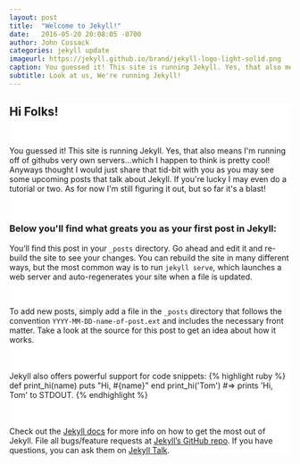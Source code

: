 ```yaml
---
layout: post
title:  "Welcome to Jekyll!"
date:   2016-05-20 20:08:05 -0700
author: John Cossack
categories: jekyll update
imageurl: https://jekyll.github.io/brand/jekyll-logo-light-solid.png
caption: You guessed it! This site is running Jekyll. Yes, that also means I'm running off of githubs very own servers...which I happen to think is pretty cool! Anyways thought I would just share that tid-bit with you as you may see some upcoming posts that talk about Jekyll. If you're lucky I may even do a tutorial or two. As for now I'm still figuring it out, but so far it's a blast!
subtitle: Look at us, We're running Jekyll!
---
```

<div class = "wrapper" style = "background-color: white;">
<h2>Hi Folks!</h2>
<div><br></div>

You guessed it! This site is running Jekyll. Yes, that also means I'm running off of githubs very own servers...which I happen to think is pretty cool! Anyways thought I would just share that tid-bit with you as you may see some upcoming posts that talk about Jekyll. If you're lucky I may even do a tutorial or two. As for now I'm still figuring it out, but so far it's a blast!
<div><br></div>
<h3>Below you'll find what greats you as your first post in Jekyll:</h3>

You’ll find this post in your `_posts` directory. Go ahead and edit it and re-build the site to see your changes. You can rebuild the site in many different ways, but the most common way is to run `jekyll serve`, which launches a web server and auto-regenerates your site when a file is updated.
<div><br></div>

To add new posts, simply add a file in the `_posts` directory that follows the convention `YYYY-MM-DD-name-of-post.ext` and includes the necessary front matter. Take a look at the source for this post to get an idea about how it works.
<div><br></div>
<div><br></div>
Jekyll also offers powerful support for code snippets:
{% highlight ruby %}
def print_hi(name)
  puts "Hi, #{name}"
end
print_hi('Tom')
#=> prints 'Hi, Tom' to STDOUT.
{% endhighlight %}
<div><br></div>
<div><br></div>

Check out the [Jekyll docs][jekyll-docs] for more info on how to get the most out of Jekyll. File all bugs/feature requests at [Jekyll’s GitHub repo][jekyll-gh]. If you have questions, you can ask them on [Jekyll Talk][jekyll-talk].

[jekyll-docs]: http://jekyllrb.com/docs/home
[jekyll-gh]:   https://github.com/jekyll/jekyll
[jekyll-talk]: https://talk.jekyllrb.com/
</div>
